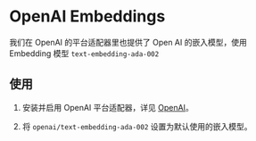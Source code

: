 # OpenAI Embeddings

我们在 OpenAI 的平台适配器里也提供了 Open AI 的嵌入模型，使用 Embedding 模型 `text-embedding-ada-002`

## 使用

1. 安装并启用 OpenAI 平台适配器，详见 [OpenAI](../configure-model-platform/openai.md)。

2. 将 `openai/text-embedding-ada-002` 设置为默认使用的嵌入模型。

